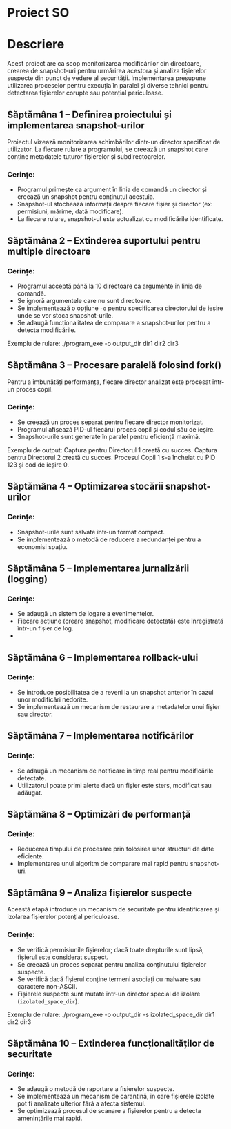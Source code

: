 # Proiect SO

# Descriere
Acest proiect are ca scop monitorizarea modificărilor din directoare, crearea de snapshot-uri pentru urmărirea acestora și analiza fișierelor suspecte din punct de vedere al securității. Implementarea presupune utilizarea proceselor pentru execuția în paralel și diverse tehnici pentru detectarea fișierelor corupte sau potențial periculoase.

## Săptămâna 1 – Definirea proiectului și implementarea snapshot-urilor
Proiectul vizează monitorizarea schimbărilor dintr-un director specificat de utilizator. La fiecare rulare a programului, se creează un snapshot care conține metadatele tuturor fișierelor și subdirectoarelor.

### Cerințe:
- Programul primește ca argument în linia de comandă un director și creează un snapshot pentru conținutul acestuia.
- Snapshot-ul stochează informații despre fiecare fișier și director (ex: permisiuni, mărime, dată modificare).
- La fiecare rulare, snapshot-ul este actualizat cu modificările identificate.

## Săptămâna 2 – Extinderea suportului pentru multiple directoare

### Cerințe:
- Programul acceptă până la 10 directoare ca argumente în linia de comandă.
- Se ignoră argumentele care nu sunt directoare.
- Se implementează o opțiune `-o` pentru specificarea directorului de ieșire unde se vor stoca snapshot-urile.
- Se adaugă funcționalitatea de comparare a snapshot-urilor pentru a detecta modificările.

Exemplu de rulare:
./program_exe -o output_dir dir1 dir2 dir3


## Săptămâna 3 – Procesare paralelă folosind fork()
Pentru a îmbunătăți performanța, fiecare director analizat este procesat într-un proces copil.

### Cerințe:
- Se creează un proces separat pentru fiecare director monitorizat.
- Programul afișează PID-ul fiecărui proces copil și codul său de ieșire.
- Snapshot-urile sunt generate în paralel pentru eficiență maximă.

Exemplu de output:
Captura pentru Directorul 1 creată cu succes.
Captura pentru Directorul 2 creată cu succes.
Procesul Copil 1 s-a încheiat cu PID 123 și cod de ieșire 0.


## Săptămâna 4 – Optimizarea stocării snapshot-urilor

### Cerințe:
- Snapshot-urile sunt salvate într-un format compact.
- Se implementează o metodă de reducere a redundanței pentru a economisi spațiu.


## Săptămâna 5 – Implementarea jurnalizării (logging)

### Cerințe:
- Se adaugă un sistem de logare a evenimentelor.
- Fiecare acțiune (creare snapshot, modificare detectată) este înregistrată într-un fișier de log.
- 

## Săptămâna 6 – Implementarea rollback-ului

### Cerințe:
- Se introduce posibilitatea de a reveni la un snapshot anterior în cazul unor modificări nedorite.
- Se implementează un mecanism de restaurare a metadatelor unui fișier sau director.


## Săptămâna 7 – Implementarea notificărilor

### Cerințe:
- Se adaugă un mecanism de notificare în timp real pentru modificările detectate.
- Utilizatorul poate primi alerte dacă un fișier este șters, modificat sau adăugat.


## Săptămâna 8 – Optimizări de performanță

### Cerințe:
- Reducerea timpului de procesare prin folosirea unor structuri de date eficiente.
- Implementarea unui algoritm de comparare mai rapid pentru snapshot-uri.


## Săptămâna 9 – Analiza fișierelor suspecte
Această etapă introduce un mecanism de securitate pentru identificarea și izolarea fișierelor potențial periculoase.

### Cerințe:
- Se verifică permisiunile fișierelor; dacă toate drepturile sunt lipsă, fișierul este considerat suspect.
- Se creează un proces separat pentru analiza conținutului fișierelor suspecte.
- Se verifică dacă fișierul conține termeni asociați cu malware sau caractere non-ASCII.
- Fișierele suspecte sunt mutate într-un director special de izolare (`izolated_space_dir`).

Exemplu de rulare:
./program_exe -o output_dir -s izolated_space_dir dir1 dir2 dir3


## Săptămâna 10 – Extinderea funcționalităților de securitate

### Cerințe:
- Se adaugă o metodă de raportare a fișierelor suspecte.
- Se implementează un mecanism de carantină, în care fișierele izolate pot fi analizate ulterior fără a afecta sistemul.
- Se optimizează procesul de scanare a fișierelor pentru a detecta amenințările mai rapid.

